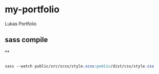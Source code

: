 # my-portfolio
Lukas Portfolio


## sass compile
**
```css

sass --watch public/src/scss/style.scss:public/dist/css/style.css

```
